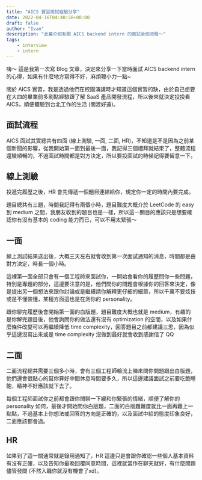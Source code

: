 ```yaml
---
title: "AICS 實習面試經驗分享"
date: 2022-04-16T04:40:58+08:00
draft: false
author: "Ivan"
description: "此篇介紹有關 AICS backend intern 的面試全部流程～"
tags:
    - interview
    - intern
---
```


嗨～ 這是我第一次寫 Blog 文章，決定來分享一下當時面試 AICS backend intern 的心得，如果有什麼地方寫得不好，麻煩鞭小力一點~


關於 AICS 實習，我是透過他們在校園演講時才知道這個實習的缺，由於自己想要在大四的畢業前多刷點經驗跟了解 SaaS 產品開發流程，所以後來就決定投投看 AICS，順便體驗到台北工作的生活 (關渡好遠)。

## 面試流程
AICS 面試其實總共有四面 (線上測驗, 一面, 二面, HR)，不知道是不是因為之前某個新聞的影響，從我開始第一面到最後一面，我記得三個禮拜就結束了，整體流程還蠻順暢的，不過面試時間都是對方決定，所以要投面試的時候記得要留意一下。

## 線上測驗
投遞完履歷之後，HR 會先傳遞一個題目連結給你，規定你一定的時間內要完成。
<br/>

題目總共有三題，時間我記得有兩個小時，題目難度大概介於 LeetCode 的 easy 到 medium 之間，我朋友收到的題目也是一樣，所以這一關目的應該只是想要確認你有沒有基本的 coding 能力而已，可以不用太緊張～

## 一面
線上測試結果送出後，大概三天左右就會收到第一次面試通知的消息，時間都是由對方決定，時長一個小時。
<br/>

這裡第一面全部只會有一個工程師來面試你，一開始會看你的履歷問你一些問題，特別是專題的部分，這邊要注意的是，他們問你的問題會根據你的回答來決定，像是提出另一個想法來跟你討論或是繼續請你解釋更仔細的細節，所以千萬不要炫技或是不懂裝懂，某種方面這也是在測你的 personality。
<br/>

跟你聊完履歷後會開始第一面的白版題，題目難度大概也就是 medium，有趣的是你解完題目後，他會詢問你的做法還有沒有 optimization 的空間，以及如果什麼條件改變可以再繼續降低 time complexity，回答題目之前都建議三思，因為似乎這邊沒寫出來或是 time complexity 沒做到最好就會收到感謝信了 QQ

## 二面
二面流程總共需要三個多小時，會有三個工程師輪流上陣來問你問題跟出白版題，他們還會很貼心的幫你算好中間休息時間要多久，所以這邊建議面試之前要吃飽睡飽，精神不好應該就下去了。
<br/>

每個工程師面試你之前都會跟你閒聊一下緩和你緊張的情緒，順便了解你的 personality 如何，最後才開始問你白版題，二面的白版題難度就比一面再難上一點點，不過基本上你想法或回答的方向是正確的，以及面試中給的態度印象良好，二面應該都會過。

## HR
如果到了這一關通常就是錄用通知了，HR 這邊只是會跟你確認一些個人基本資料有沒有正確，以及告知你最晚回覆同意時間，這裡就當作在聊天就好，有什麼問題儘管發問 (不然入職你就沒有機會了xd)。
